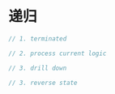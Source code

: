 # 递归

```java
// 1. terminated

// 2. process current logic

// 3. drill down

// 3. reverse state
```